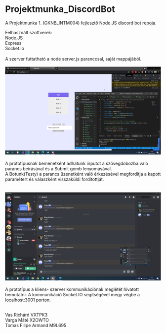 # Projektmunka_DiscordBot

A Projektmunka 1. (GKNB_INTM004) fejlesztő Node.JS discord bot repoja.<br/>

Felhasznált szoftverek: <br/>
Node.JS <br/>
Express <br/>
Socket.io <br/>
<br/>
A szerver futtatható a node server.js paranccsal, saját mappájából.
<br/>
<br/>
![alt text](https://github.com/RichardVas/Projektmunka_DiscordBot/blob/main/Pictures/runserver.png)
<br/>
<br/>
A prototípusnak bemenetként adhatunk inputot a szövegdobozba való parancs beírásával és a Submit gomb lenyomásával. <br/>
A Botunk(Testy) a parancs üzenetként való érkezésével megfordítja a kapott paramétert és válaszként visszaküldi fordítottját. <br/>
<br/>
<br/>
![alt text](https://github.com/RichardVas/Projektmunka_DiscordBot/blob/main/Pictures/example_output.png)
<br/>
<br/>
A prototípus a kliens- szerver kommunikációnak meglétét hivatott bemutatni. A kommunikáció Socket.IO segítségével megy végbe a localhost:3001 porton.<br/>

<br/>
Vas Richárd VXTPK3 <br/>
Varga Máté X2OWTO <br/>
Tomas Filipe Armand M9L695 <br/>
